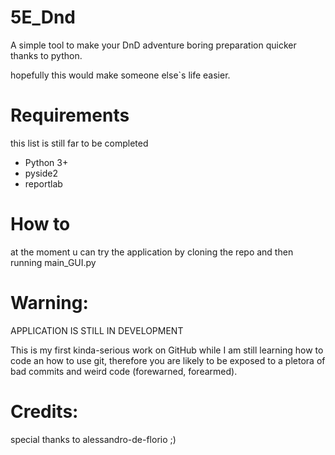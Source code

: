 # 5E_Dnd
A simple tool to make your DnD adventure boring preparation quicker thanks to python.

hopefully this would make someone else`s life easier.

# Requirements
this list is still far to be completed
 - Python 3+
 - pyside2
 - reportlab
 
# How to
at the moment u can try the application by cloning the repo and then running main_GUI.py

# Warning:
APPLICATION IS STILL IN DEVELOPMENT

This is my first kinda-serious work on GitHub while I am still learning how to code an how to use git, therefore you are likely to be exposed to a pletora of bad commits and weird code (forewarned, forearmed).

# Credits:
special thanks to alessandro-de-florio ;)
